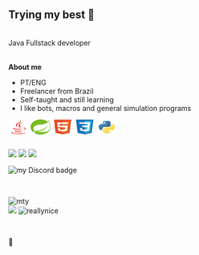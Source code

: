## Trying my best 🐳

</br>
Java Fullstack developer </br>
</br>

**About me**

- PT/ENG
- Freelancer from Brazil
- Self-taught and still learning
- I like bots, macros and general simulation programs
<div style="display: inline_block">
  <img align="center" alt="brun-Js" height="30" width="40" src="https://raw.githubusercontent.com/devicons/devicon/master/icons/java/java-plain.svg">
  <img align="center" alt="bru-React" height="30" width="40" src="https://raw.githubusercontent.com/devicons/devicon/master/icons/spring/spring-original.svg">
  <img align="center" alt="bru-HTML" height="30" width="40" src="https://raw.githubusercontent.com/devicons/devicon/master/icons/html5/html5-original.svg">
  <img align="center" alt="bru-CSS" height="30" width="40" src="https://raw.githubusercontent.com/devicons/devicon/master/icons/css3/css3-original.svg">
  <img align="center" alt="bru-Python" height="30" width="40" src="https://raw.githubusercontent.com/devicons/devicon/master/icons/python/python-original.svg">
</div>

##

<div> 
  <a href="https://instagram.com/brunoal_108" target="_blank"><img src="https://img.shields.io/badge/-Instagram-%23E4405F?style=for-the-badge&logo=instagram&logoColor=white" target="_blank"></a>
  <a href = "mailto:brunoalmeidacunha.bm@gmail.com"><img src="https://img.shields.io/badge/-Gmail-%23333?style=for-the-badge&logo=gmail&logoColor=white" target="_blank"></a>
  <a href="https://www.linkedin.com/bruno-almeida-71623a214" target="_blank"><img src="https://img.shields.io/badge/-LinkedIn-%230077B5?style=for-the-badge&logo=linkedin&logoColor=white" target="_blank"></a> 
 
  ![my Discord badge](https://dcbadge.vercel.app/api/shield/239173856131022848?logoColor=pink)
 
</div>

</br>

![mty](https://github-readme-stats.vercel.app/api?username=mtybruno&layout-compact&langs_count-168&theme=tokyonight&show_icons=true//github.commtybruno/github-readme-stats)</a></br><img align="bottom" src="https://github-readme-stats.vercel.app/api/top-langs/?username=mtybruno&layout=compact&theme=buefy&hide_border=true"/></a>
![reallynice](https://cdn.7tv.app/emote/6304529cb9163843cddda540/3x.webp)
</br>

</br>

🙂
 
&nbsp;

##
